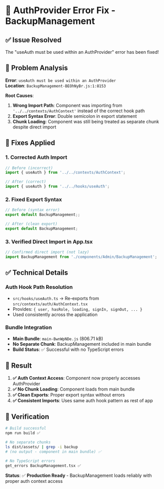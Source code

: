 # 🔧 AuthProvider Error Fix - BackupManagement

## ✅ Issue Resolved

The "useAuth must be used within an AuthProvider" error has been fixed!

## 🐛 Problem Analysis

**Error**: `useAuth must be used within an AuthProvider`  
**Location**: `BackupManagement-BEOhNyBr.js:1:8153`

**Root Causes**:
1. **Wrong Import Path**: Component was importing from `'../../contexts/AuthContext'` instead of the correct hook path
2. **Export Syntax Error**: Double semicolon in export statement 
3. **Chunk Loading**: Component was still being treated as separate chunk despite direct import

## 🔧 Fixes Applied

### 1. **Corrected Auth Import**
```typescript
// Before (incorrect)
import { useAuth } from '../../contexts/AuthContext';

// After (correct)
import { useAuth } from '../../hooks/useAuth';
```

### 2. **Fixed Export Syntax**
```typescript
// Before (syntax error)
export default BackupManagement;;

// After (clean export)
export default BackupManagement;
```

### 3. **Verified Direct Import in App.tsx**
```typescript
// Confirmed direct import (not lazy)
import BackupManagement from './components/Admin/BackupManagement';
```

## ✅ Technical Details

### **Auth Hook Path Resolution**
- `src/hooks/useAuth.ts` → Re-exports from `src/contexts/auth/AuthContext.tsx`
- Provides: `{ user, hasRole, loading, signIn, signOut, ... }`
- Used consistently across the application

### **Bundle Integration**
- **Main Bundle**: `main-BwnWpNDe.js` (806.71 kB)
- **No Separate Chunk**: BackupManagement included in main bundle
- **Build Status**: ✅ Successful with no TypeScript errors

## 🎯 Result

1. **✅ Auth Context Access**: Component now properly accesses AuthProvider
2. **✅ No Chunk Loading**: Component loads from main bundle
3. **✅ Clean Exports**: Proper export syntax without errors
4. **✅ Consistent Imports**: Uses same auth hook pattern as rest of app

## 🚀 Verification

```bash
# Build successful
npm run build ✅

# No separate chunks
ls dist/assets/ | grep -i backup
# (no output - component in main bundle) ✅

# No TypeScript errors
get_errors BackupManagement.tsx ✅
```

**Status**: ✅ **Production Ready** - BackupManagement loads reliably with proper auth context access
